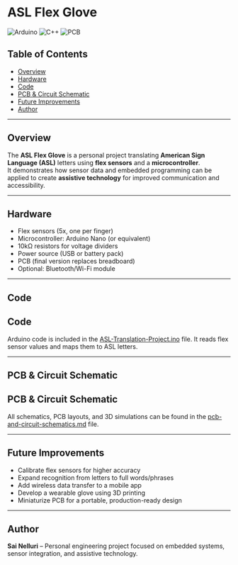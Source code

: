 # ASL Flex Glove

![Arduino](https://img.shields.io/badge/microcontroller-Arduino-blue)
![C++](https://img.shields.io/badge/code-C++-brightgreen)
![PCB](https://img.shields.io/badge/design-PCB-orange)

## Table of Contents
- [Overview](#overview)
- [Hardware](#hardware)
- [Code](#code)
- [PCB & Circuit Schematic](#pcb--circuit-schematic)
- [Future Improvements](#future-improvements)
- [Author](#author)

---

## Overview
The **ASL Flex Glove** is a personal project translating **American Sign Language (ASL)** letters using **flex sensors** and a **microcontroller**.  
It demonstrates how sensor data and embedded programming can be applied to create **assistive technology** for improved communication and accessibility.

---

## Hardware
- Flex sensors (5x, one per finger)  
- Microcontroller: Arduino Nano (or equivalent)  
- 10kΩ resistors for voltage dividers  
- Power source (USB or battery pack)  
- PCB (final version replaces breadboard)  
- Optional: Bluetooth/Wi-Fi module  

---

## Code
## Code
Arduino code is included in the [ASL-Translation-Project.ino](ASL-Translation-Project-Code.ino) file.
It reads flex sensor values and maps them to ASL letters.

---

## PCB & Circuit Schematic
## PCB & Circuit Schematic
All schematics, PCB layouts, and 3D simulations can be found in the 
[pcb-and-circuit-schematics.md](./hardware/pcb-and-circuit-schematics.md) file.

---

## Future Improvements
- Calibrate flex sensors for higher accuracy  
- Expand recognition from letters to full words/phrases  
- Add wireless data transfer to a mobile app  
- Develop a wearable glove using 3D printing  
- Miniaturize PCB for a portable, production-ready design  

---

## Author
**Sai Nelluri** – Personal engineering project focused on embedded systems, sensor integration, and assistive technology.

